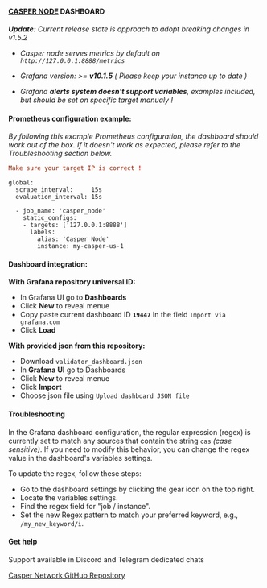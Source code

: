 #### [CASPER NODE](https://github.com/casper-network) DASHBOARD

_**Update:** Current release state is approach to adopt breaking changes in v1.5.2_

* _Casper node serves metrics by default on `http://127.0.0.1:8888/metrics`_

* _Grafana version: >= **v10.1.5** ( Please keep your instance up to date )_

* _Grafana **alerts system doesn't support variables**, examples included, but should be set on specific target manualy !_

#### Prometheus configuration example:

_By following this example Prometheus configuration, the dashboard should work out of the box. If it doesn't work as expected, please refer to the Troubleshooting section below._

```toml
Make sure your target IP is correct !
```

```
global:
  scrape_interval:     15s
  evaluation_interval: 15s

  - job_name: 'casper_node'
    static_configs:
    - targets: ['127.0.0.1:8888']
      labels:
        alias: 'Casper Node'
        instance: my-casper-us-1

```

#### Dashboard integration:

**With Grafana repository universal ID:**

* In Grafana UI go to **Dashboards**
* Click **New** to reveal menue
* Copy paste current dashboard ID **`19447`** In the field `Import via grafana.com`
* Click **Load**

**With provided json from this repository:**

* Download `validator_dashboard.json`
* In **Grafana UI** go to Dashboards
* Click **New** to reveal menue
* Click **Import**
* Choose json file using `Upload dashboard JSON file`

#### Troubleshooting

In the Grafana dashboard configuration, the regular expression (regex) is currently set to match any sources that contain the string `cas` _(case sensitive)_. If you need to modify this behavior, you can change the regex value in the dashboard's variables settings.

To update the regex, follow these steps:

* Go to the dashboard settings by clicking the gear icon on the top right.
* Locate the variables settings.
* Find the regex field for "job / instance".
* Set the new Regex pattern to match your preferred keyword, e.g., `/my_new_keyword/i`.

#### Get help

Support available in Discord and Telegram dedicated chats

[Casper Network GitHub Repository](https://github.com/casper-network)
